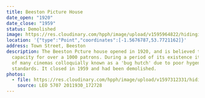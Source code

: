 ```yaml
---
title: Beeston Picture House
date_open: "1920"
date_close: "1959"
status: Demolished
image: https://res.cloudinary.com/hpph/image/upload/v1595964822/hidinginplainsight/beestonpicturehouse.svg
location: '{"type":"Point","coordinates":[-1.5676787,53.7721162]}'
address: Town Street, Beeston
description: The Beeston Pcture house opened in 1920, and is believed to had
  capacity for over a 1000 patrons. During a period of its existence it was one
  of many cinemas colloquially known as a 'bug hutch' due to poor hygene
  standards. It closed in 1959 and had been demolished.
photos:
  - file: https://res.cloudinary.com/hpph/image/upload/v1597312331/hidinginplainsight/Beeston_Picture_House_Leeds_Libraries_2011930_172728.jpg
    source: LEO 5707 2011930_172728
---
```

